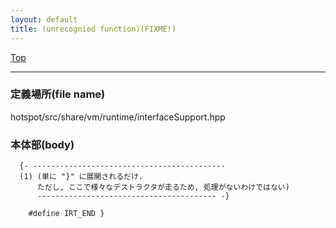 ```yaml
---
layout: default
title: (unrecognied function)(FIXME!)
---
```

[Top](../index.html)

--- 
### 定義場所(file name)
hotspot/src/share/vm/runtime/interfaceSupport.hpp


### 本体部(body)
```
  {- -------------------------------------------
  (1) (単に "}" に展開されるだけ. 
      ただし, ここで様々なデストラクタが走るため, 処理がないわけではない)
      ---------------------------------------- -}

	#define IRT_END }
	
```


